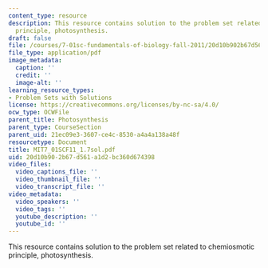 ```yaml
---
content_type: resource
description: This resource contains solution to the problem set related to chemiosmotic
  principle, photosynthesis.
draft: false
file: /courses/7-01sc-fundamentals-of-biology-fall-2011/20d10b902b67d561a1d2bc360d674398_MIT7_01SCF11_1.7sol.pdf
file_type: application/pdf
image_metadata:
  caption: ''
  credit: ''
  image-alt: ''
learning_resource_types:
- Problem Sets with Solutions
license: https://creativecommons.org/licenses/by-nc-sa/4.0/
ocw_type: OCWFile
parent_title: Photosynthesis
parent_type: CourseSection
parent_uid: 21ec09e3-3607-ce4c-8530-a4a4a138a48f
resourcetype: Document
title: MIT7_01SCF11_1.7sol.pdf
uid: 20d10b90-2b67-d561-a1d2-bc360d674398
video_files:
  video_captions_file: ''
  video_thumbnail_file: ''
  video_transcript_file: ''
video_metadata:
  video_speakers: ''
  video_tags: ''
  youtube_description: ''
  youtube_id: ''
---
```

This resource contains solution to the problem set related to chemiosmotic principle, photosynthesis.